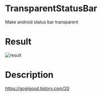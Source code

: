 # TransparentStatusBar
Make android status bar transparent

# Result
![result](https://user-images.githubusercontent.com/55685140/142556426-19ae2f20-f7bb-4aa4-8503-48dda4e2d531.png)

# Description
https://gogigood.tistory.com/20
